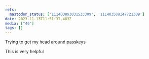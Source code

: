 ```yaml
---
refs:
  mastodon_status: ['111403093031533309', '111403508147721309']
date: 2023-11-13T11:51:37.483Z
media: ["46"]
tags: []
---
```


<p>Trying to get my head around passkeys </p>

<p>This is very helpful<br></p>
